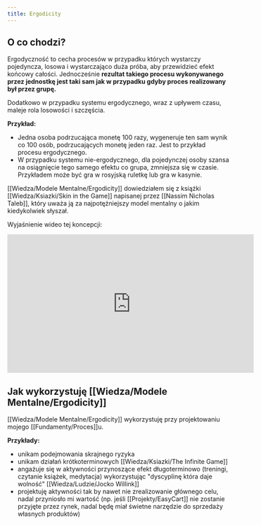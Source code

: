 ```yaml
---
title: Ergodicity
---
```


## O co chodzi? 
Ergodyczność to cecha procesów w przypadku których wystarczy pojedyncza, losowa i wystarczająco duża próba, aby przewidzieć efekt końcowy całości. Jednocześnie **rezultat takiego procesu wykonywanego przez jednostkę jest taki sam jak w przypadku gdyby proces realizowany był przez grupę.**

Dodatkowo w przypadku systemu ergodycznego, wraz z upływem czasu, maleje rola losowości i szczęścia. 

**Przykład:**
- Jedna osoba podrzucająca monetę 100 razy, wygeneruje ten sam wynik co 100 osób, podrzucających monetę jeden raz. Jest to przykład procesu ergodycznego. 
- W przypadku systemu nie-ergodycznego, dla pojedynczej osoby szansa na osiągnięcie tego samego efektu co grupa, zmniejsza się w czasie. Przykładem może być gra w rosyjską ruletkę lub gra w kasynie. 

[[Wiedza/Modele Mentalne/Ergodicity]] dowiedziałem się z książki [[Wiedza/Ksiazki/Skin in the Game]] napisanej przez [[Nassim Nicholas Taleb]], który uważa ją za najpotężniejszy model mentalny o jakim kiedykolwiek słyszał. 

Wyjaśnienie wideo tej koncepcji: 
<iframe width="560" height="315" src="https://www.youtube.com/embed/8y0i4gDHPgw" title="YouTube video player" frameborder="0" allow="accelerometer; autoplay; clipboard-write; encrypted-media; gyroscope; picture-in-picture" allowfullscreen></iframe>


## Jak wykorzystuję [[Wiedza/Modele Mentalne/Ergodicity]]
[[Wiedza/Modele Mentalne/Ergodicity]] wykorzystuję przy projektowaniu mojego [[Fundamenty/Proces]]u. 

**Przykłady:** 
- unikam podejmowania skrajnego ryzyka
- unikam działań krótkoterminowych [[Wiedza/Ksiazki/The Infinite Game]]
- angażuje się w aktywności przynoszące efekt długoterminowo (treningi, czytanie książek, medytacja) wykorzystując "dyscyplinę która daje wolność" [[Wiedza/Ludzie/Jocko Willink]]
- projektuję aktywności tak by nawet nie zrealizowanie głównego celu, nadal przyniosło mi wartość (np. jeśli [[Projekty/EasyCart]] nie zostanie przyjęte przez rynek, nadal będę miał świetne narzędzie do sprzedaży własnych produktów)